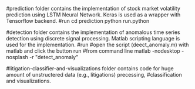 #prediction folder contains the implementation of stock market volatility prediction using LSTM Neural Network. Keras is used as a wrapper with Tensorflow backend.
#run
cd prediction
python run.python

#detection folder contains the implementation of anomalous time series detection using discrete signal processing. Matlab scripting language is used for the implementation. 
#run
#open the script (deect_anomaly.m) with matlab and click the button run
#from command line
matlab -nodesktop -nosplash -r "detect_anomaly"


#litigation-classifier-and-visualizations folder contains code for huge amount of unstructered data (e.g., litigations) precessing, #classification and visualizations.   
